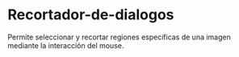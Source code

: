 # Recortador-de-dialogos
Permite seleccionar y recortar regiones específicas de una imagen mediante la interacción del mouse.
